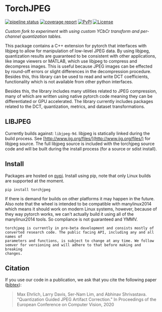 # TorchJPEG

[![pipeline status](https://gitlab.com/torchjpeg/torchjpeg/badges/master/pipeline.svg)](https://gitlab.com/torchjpeg/torchjpeg/-/commits/master) 
[![coverage report](https://gitlab.com/torchjpeg/torchjpeg/badges/master/coverage.svg)](https://gitlab.com/torchjpeg/torchjpeg/-/commits/master) 
[![PyPI](https://img.shields.io/pypi/v/torchjpeg)](https://pypi.org/project/torchjpeg/)
[![License](https://img.shields.io/badge/license-MIT-blue)](https://gitlab.com/Queuecumber/torchjpeg/-/blob/master/LICENSE)

_Custom fork to experiment with using custom YCbCr transform and per-channel quantization tables._

This package contains a C++ extension for pytorch that interfaces with libjpeg to allow for manipulation of low-level JPEG data.
By using libjpeg, quantization results are guaranteed to be consistent with other applications, like image viewers or MATLAB,
which use libjpeg to compress and decompress images. This is useful because JPEG images can be effected by round-off
errors or slight differences in the decompression procedure. Besides this, this library can be used to read and write
DCT coefficients, functionality which is not available from other python interfaces.

Besides this, the library includes many utilities related to JPEG compression, many of which are written using native pytorch code meaning
they can be differentiated or GPU accelerated. The library currently includes packages related to the DCT, quantization, metrics, and dataset
transformations.

## LIBJPEG

Currently builds against: `libjpeg-9d`. libjpeg is statically linked during the build process. See [http://www.ijg.org/files/](http://www.ijg.org/files/) for libjpeg source. 
The full libjpeg source is included with the torchjpeg source code and will be built during the install process (for a source or sdist install).

## Install

Packages are hosted on [pypi](https://pypi.org/project/torchjpeg/). Install using pip, note that only Linux builds are supported at the moment. 

```
pip install torchjpeg
```

If there is demand for builds on other platforms it may happen in the future. Also note that the wheel is intended to be compatible with manylinux2014
which means it should work on modern Linux systems, however, because of they way pytorch works, we can't actually build it using all of the manylinux2014
tools. So compliance is not guaranteed and YMMV.

```{warning}
torchjpeg is currently in pre-beta development and consists mostly of converted research code. The public facing API, including any and all names of
parameters and functions, is subject to change at any time. We follow semver for versioning and will adhere to that before making and breaking
changes.
```

## Citation

If you use our code in a publication, we ask that you cite the following paper ([bibtex](http://softmax.me/bibtex/ehrlich2020quantization.txt)):

> Max Ehrlich, Larry Davis, Ser-Nam Lim, and Abhinav Shrivastava. "Quantization Guided JPEG Artifact Correction." In Proceedings of the European Conference on Computer Vision, 2020